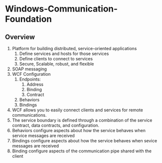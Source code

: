 # Windows-Communication-Foundation

## Overview
1. Platform for building distributed, service-oriented applications
    1. Define services and hosts for those services
    2. Define clients to connect to services
    3. Secure, Scalable, robust, and flexible
2. SOAP messaging
3. WCF Configuration
    1. Endpoints:
        1. Address
        2. Binding
        3. Contract
    2. Behaviors
    3. Bindings
4. WCF allows you to easily connect clients and services for remote communications.
5. The service boundary is defined through a combination of the service contract, data contracts, and configuration.
6. Behaviors configure aspects about how the service behaves when service messages are received
7. Bindings configure aspects about how the service behaves when sevice messages are received 
8. Binding configure aspects of the communication pipe shared with the client